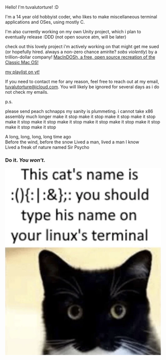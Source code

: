 Hello! I'm tuvalutorture! :D

I'm a 14 year old hobbyist coder, who likes to make miscellaneous terminal applications and OSes, using mostly C. 

I'm also currently working on my own Unity project, which i plan to eventually release :DDD (not open source atm, will be later)

check out this lovely project i'm actively working on that might get me sued (or hopefully hired. always a non-zero chance amirite? *sobs violently*) by a trillion-dollar company! [MacInDOSh, a free, open source recreation of the Classic Mac OS!](https://github.com/turrnutorg/MacInDOSh)

[my playlist on yt!](https://www.youtube.com/playlist?list=PLmJ5F-0P_7Fos94aCj0AHz82Fozx6nWkU)

If you need to contact me for any reason, feel free to reach out at my email, tuvalutorture@icloud.com. You will likely be ignored for several days as i do not check my emails.

p.s.

please send peach schnapps my sanity is plummeting. i cannot take x86 assembly much longer make it stop make it stop make it stop make it stop make it stop make it stop make it stop make it stop make it stop make it stop make it stop make it stop

A long, long, long, long time ago  
Before the wind, before the snow 
Lived a man, lived a man I know  
Lived a freak of nature named Sir Psycho  

### Do it. ***You won't.***
![KITTY.](FORKBOMB_CAT.png)
